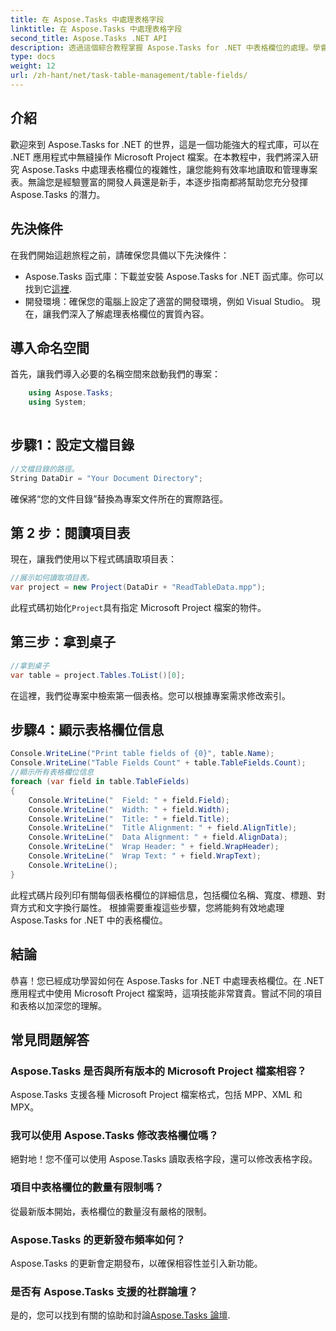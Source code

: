 ```yaml
---
title: 在 Aspose.Tasks 中處理表格字段
linktitle: 在 Aspose.Tasks 中處理表格字段
second_title: Aspose.Tasks .NET API
description: 透過這個綜合教程掌握 Aspose.Tasks for .NET 中表格欄位的處理。學會輕鬆閱讀、顯示和修改項目表。
type: docs
weight: 12
url: /zh-hant/net/task-table-management/table-fields/
---
```

## 介紹
歡迎來到 Aspose.Tasks for .NET 的世界，這是一個功能強大的程式庫，可以在 .NET 應用程式中無縫操作 Microsoft Project 檔案。在本教程中，我們將深入研究 Aspose.Tasks 中處理表格欄位的複雜性，讓您能夠有效率地讀取和管理專案表。無論您是經驗豐富的開發人員還是新手，本逐步指南都將幫助您充分發揮 Aspose.Tasks 的潛力。
## 先決條件
在我們開始這趟旅程之前，請確保您具備以下先決條件：
- Aspose.Tasks 函式庫：下載並安裝 Aspose.Tasks for .NET 函式庫。你可以找到它[這裡](https://releases.aspose.com/tasks/net/).
- 開發環境：確保您的電腦上設定了適當的開發環境，例如 Visual Studio。
現在，讓我們深入了解處理表格欄位的實質內容。
## 導入命名空間
首先，讓我們導入必要的名稱空間來啟動我們的專案：
```csharp
    using Aspose.Tasks;
    using System;
    
```
## 步驟1：設定文檔目錄
```csharp
//文檔目錄的路徑。
String DataDir = "Your Document Directory";
```
確保將“您的文件目錄”替換為專案文件所在的實際路徑。
## 第 2 步：閱讀項目表
現在，讓我們使用以下程式碼讀取項目表：
```csharp
//展示如何讀取項目表。
var project = new Project(DataDir + "ReadTableData.mpp");
```
此程式碼初始化`Project`具有指定 Microsoft Project 檔案的物件。
## 第三步：拿到桌子
```csharp
//拿到桌子
var table = project.Tables.ToList()[0];
```
在這裡，我們從專案中檢索第一個表格。您可以根據專案需求修改索引。
## 步驟4：顯示表格欄位信息
```csharp
Console.WriteLine("Print table fields of {0}", table.Name);
Console.WriteLine("Table Fields Count" + table.TableFields.Count);
//顯示所有表格欄位信息
foreach (var field in table.TableFields)
{
    Console.WriteLine("  Field: " + field.Field);
    Console.WriteLine("  Width: " + field.Width);
    Console.WriteLine("  Title: " + field.Title);
    Console.WriteLine("  Title Alignment: " + field.AlignTitle);
    Console.WriteLine("  Data Alignment: " + field.AlignData);
    Console.WriteLine("  Wrap Header: " + field.WrapHeader);
    Console.WriteLine("  Wrap Text: " + field.WrapText);
    Console.WriteLine();
}
```
此程式碼片段列印有關每個表格欄位的詳細信息，包括欄位名稱、寬度、標題、對齊方式和文字換行屬性。
根據需要重複這些步驟，您將能夠有效地處理 Aspose.Tasks for .NET 中的表格欄位。
## 結論
恭喜！您已經成功學習如何在 Aspose.Tasks for .NET 中處理表格欄位。在 .NET 應用程式中使用 Microsoft Project 檔案時，這項技能非常寶貴。嘗試不同的項目和表格以加深您的理解。
## 常見問題解答
### Aspose.Tasks 是否與所有版本的 Microsoft Project 檔案相容？
Aspose.Tasks 支援各種 Microsoft Project 檔案格式，包括 MPP、XML 和 MPX。
### 我可以使用 Aspose.Tasks 修改表格欄位嗎？
絕對地！您不僅可以使用 Aspose.Tasks 讀取表格字段，還可以修改表格字段。
### 項目中表格欄位的數量有限制嗎？
從最新版本開始，表格欄位的數量沒有嚴格的限制。
### Aspose.Tasks 的更新發布頻率如何？
Aspose.Tasks 的更新會定期發布，以確保相容性並引入新功能。
### 是否有 Aspose.Tasks 支援的社群論壇？
是的，您可以找到有關的協助和討論[Aspose.Tasks 論壇](https://forum.aspose.com/c/tasks/15).